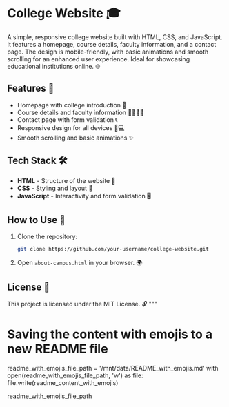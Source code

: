 
# College Website 🎓

A simple, responsive college website built with HTML, CSS, and JavaScript. It features a homepage, course details, faculty information, and a contact page. The design is mobile-friendly, with basic animations and smooth scrolling for an enhanced user experience. Ideal for showcasing educational institutions online. 🌐

## Features 🌟
- Homepage with college introduction 🏫
- Course details and faculty information 👨‍🏫👩‍🏫
- Contact page with form validation 📞
- Responsive design for all devices 📱💻
- Smooth scrolling and basic animations ✨

## Tech Stack 🛠️
- **HTML** - Structure of the website 🧱
- **CSS** - Styling and layout 🎨
- **JavaScript** - Interactivity and form validation 🖥️

## How to Use 🚀
1. Clone the repository:
    ```bash
    git clone https://github.com/your-username/college-website.git
    ```
2. Open `about-campus.html` in your browser. 🌍

## License 📄
This project is licensed under the MIT License. 🔓
"""

# Saving the content with emojis to a new README file
readme_with_emojis_file_path = '/mnt/data/README_with_emojis.md'
with open(readme_with_emojis_file_path, 'w') as file:
    file.write(readme_content_with_emojis)

readme_with_emojis_file_path
